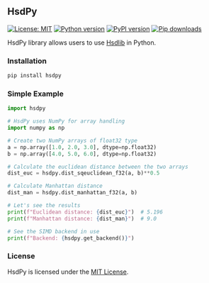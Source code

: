 ## HsdPy

[![License: MIT](https://img.shields.io/badge/License-MIT-yellow.svg)](../../LICENSE)
[![Python version](https://img.shields.io/badge/Python-%3E=3.10-blue)](https://github.com/habedi/hsdlib)
[![PyPI version](https://badge.fury.io/py/hsdpy.svg)](https://badge.fury.io/py/hsdpy)
[![Pip downloads](https://img.shields.io/pypi/dm/hsdpy.svg)](https://pypi.org/project/hsdpy)

HsdPy library allows users to use [Hsdlib](https://github.com/habedi/hsdlib) in Python.

### Installation

```bash
pip install hsdpy
```

### Simple Example

```python
import hsdpy

# HsdPy uses NumPy for array handling
import numpy as np

# Create two NumPy arrays of float32 type
a = np.array([1.0, 2.0, 3.0], dtype=np.float32)
b = np.array([4.0, 5.0, 6.0], dtype=np.float32)

# Calculate the euclidean distance between the two arrays
dist_euc = hsdpy.dist_sqeuclidean_f32(a, b)**0.5

# Calculate Manhattan distance
dist_man = hsdpy.dist_manhattan_f32(a, b)

# Let's see the results
print(f"Euclidean distance: {dist_euc}")  # 5.196
print(f"Manhattan distance: {dist_man}")  # 9.0

# See the SIMD backend in use
print(f"Backend: {hsdpy.get_backend()}")
```

### License

HsdPy is licensed under the [MIT License](../../LICENSE).
